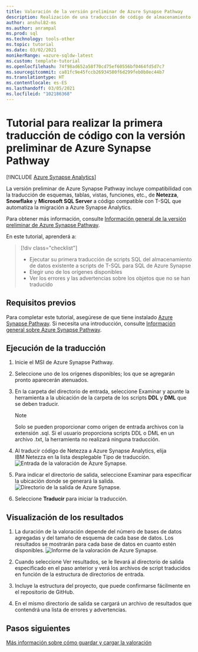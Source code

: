 ```yaml
---
title: Valoración de la versión preliminar de Azure Synapse Pathway
description: Realización de una traducción de código de almacenamiento de datos con Azure Synapse Pathway
author: anshul82-ms
ms.author: anrampal
ms.prod: sql
ms.technology: tools-other
ms.topic: tutorial
ms.date: 03/02/2021
monikerRange: =azure-sqldw-latest
ms.custom: template-tutorial
ms.openlocfilehash: 74f98ad652a58f70cd75ef60556bf0464fd5d7c7
ms.sourcegitcommit: ca81fc9e45fccb26934580f6d299feb0b8ec44b7
ms.translationtype: HT
ms.contentlocale: es-ES
ms.lasthandoff: 03/05/2021
ms.locfileid: "102186368"
---
```

# <a name="tutorial-to-perform-your-first-code-translation-with-azure-synapse-pathway-preview"></a>Tutorial para realizar la primera traducción de código con la versión preliminar de Azure Synapse Pathway
[!INCLUDE [Azure Synapse Analytics](../../includes/applies-to-version/asa.md)]

La versión preliminar de Azure Synapse Pathway incluye compatibilidad con la traducción de esquemas, tablas, vistas, funciones, etc., de **Netezza**, **Snowflake** y **Microsoft SQL Server** a código compatible con T-SQL que automatiza la migración a Azure Synapse Analytics.

Para obtener más información, consulte [Información general de la versión preliminar de Azure Synapse Pathway](azure-synapse-pathway-overview.md).

En este tutorial, aprenderá a:

> [!div class="checklist"]
> * Ejecutar su primera traducción de scripts SQL del almacenamiento de datos existente a scripts de T-SQL para SQL de Azure Synapse 
> * Elegir uno de los orígenes disponibles
> * Ver los errores y las advertencias sobre los objetos que no se han traducido

## <a name="prerequisites"></a>Requisitos previos

Para completar este tutorial, asegúrese de que tiene instalado [Azure Synapse Pathway](synapse-pathway-download.md). Si necesita una introducción, consulte [Información general sobre Azure Synapse Pathway](azure-synapse-pathway-overview.md).

## <a name="run-the-translation"></a>Ejecución de la traducción

1. Inicie el MSI de Azure Synapse Pathway. 

1. Seleccione uno de los orígenes disponibles; los que se agregarán pronto aparecerán atenuados.
1. En la carpeta del directorio de entrada, seleccione Examinar y apunte la herramienta a la ubicación de la carpeta de los scripts **DDL** y **DML** que se deben traducir.

    > [!Note]
    > Solo se pueden proporcionar como origen de entrada archivos con la extensión .sql. Si el usuario proporciona scripts DDL o DML en un archivo .txt, la herramienta no realizará ninguna traducción.

1. Al traducir código de Netezza a Azure Synapse Analytics, elija IBM Netezza en la lista desplegable Tipo de traducción.
  ![Entrada de la valoración de Azure Synapse.](./media/synapse-pathway-assessment/assessment-input.png)

1. Para indicar el directorio de salida, seleccione Examinar para especificar la ubicación donde se generará la salida.
 ![Directorio de la salida de Azure Synapse.](./media/synapse-pathway-assessment/output-directory.png)

1. Seleccione **Traducir** para iniciar la traducción.

## <a name="view-results"></a>Visualización de los resultados

1. La duración de la valoración depende del número de bases de datos agregadas y del tamaño de esquema de cada base de datos. Los resultados se mostrarán para cada base de datos en cuanto estén disponibles.
 ![Informe de la valoración de Azure Synapse.](./media/synapse-pathway-assessment/assessment-report-rendering.png)

1. Cuando seleccione Ver resultados, se le llevará al directorio de salida especificado en el paso anterior y verá los archivos de script traducidos en función de la estructura de directorios de entrada.

1. Incluye la estructura del proyecto, que puede confirmarse fácilmente en el repositorio de GitHub.
  
1. En el mismo directorio de salida se cargará un archivo de resultados que contendrá una lista de errores y advertencias.

## <a name="next-steps"></a>Pasos siguientes

[Más información sobre cómo guardar y cargar la valoración](tutorial-save-load-assessment.md)
